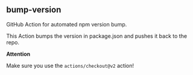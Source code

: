 ## bump-version

GitHub Action for automated npm version bump.

This Action bumps the version in package.json and pushes it back to the repo.

**Attention**

Make sure you use the `actions/checkout@v2` action!
